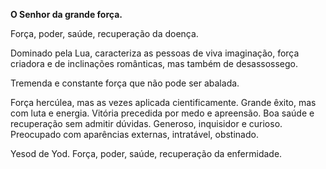 **O Senhor da grande força.**

  

Força, poder, saúde, recuperação da doença.

  

Dominado pela Lua, caracteriza as pessoas de viva imaginação, força criadora e
de inclinações românticas, mas também de desassossego.

  

Tremenda e constante força que não pode ser abalada.

  

Força hercúlea, mas as vezes aplicada cientificamente. Grande êxito, mas com
luta e energia. Vitória precedida por medo e apreensão. Boa saúde e
recuperação sem admitir dúvidas. Generoso, inquisidor e curioso. Preocupado
com aparências externas, intratável, obstinado.

  

Yesod de Yod. Força, poder, saúde, recuperação da enfermidade.

